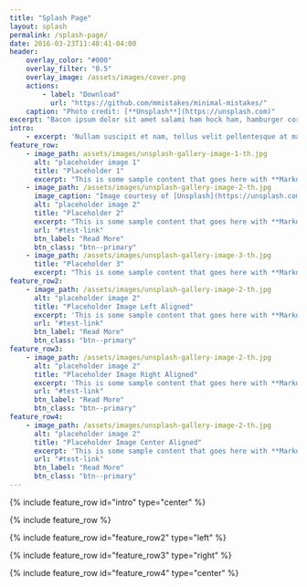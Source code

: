 ```yaml
---
title: "Splash Page"
layout: splash
permalink: /splash-page/
date: 2016-03-23T11:48:41-04:00
header:
    overlay_color: "#000"
    overlay_filter: "0.5"
    overlay_image: /assets/images/cover.png
    actions:
        - label: "Download"
          url: "https://github.com/mmistakes/minimal-mistakes/"
    caption: "Photo credit: [**Unsplash**](https://unsplash.com)"
excerpt: "Bacon ipsum dolor sit amet salami ham hock ham, hamburger corned beef short ribs kielbasa biltong t-bone drumstick tri-tip tail sirloin pork chop."
intro:
    - excerpt: 'Nullam suscipit et nam, tellus velit pellentesque at malesuada, enim eaque. Quis nulla, netus tempor in diam gravida tincidunt, *proin faucibus* voluptate felis id sollicitudin. Centered with `type="center"`'
feature_row:
    - image_path: assets/images/unsplash-gallery-image-1-th.jpg
      alt: "placeholder image 1"
      title: "Placeholder 1"
      excerpt: "This is some sample content that goes here with **Markdown** formatting."
    - image_path: /assets/images/unsplash-gallery-image-2-th.jpg
      image_caption: "Image courtesy of [Unsplash](https://unsplash.com/)"
      alt: "placeholder image 2"
      title: "Placeholder 2"
      excerpt: "This is some sample content that goes here with **Markdown** formatting."
      url: "#test-link"
      btn_label: "Read More"
      btn_class: "btn--primary"
    - image_path: /assets/images/unsplash-gallery-image-3-th.jpg
      title: "Placeholder 3"
      excerpt: "This is some sample content that goes here with **Markdown** formatting."
feature_row2:
    - image_path: /assets/images/unsplash-gallery-image-2-th.jpg
      alt: "placeholder image 2"
      title: "Placeholder Image Left Aligned"
      excerpt: 'This is some sample content that goes here with **Markdown** formatting. Left aligned with `type="left"`'
      url: "#test-link"
      btn_label: "Read More"
      btn_class: "btn--primary"
feature_row3:
    - image_path: /assets/images/unsplash-gallery-image-2-th.jpg
      alt: "placeholder image 2"
      title: "Placeholder Image Right Aligned"
      excerpt: 'This is some sample content that goes here with **Markdown** formatting. Right aligned with `type="right"`'
      url: "#test-link"
      btn_label: "Read More"
      btn_class: "btn--primary"
feature_row4:
    - image_path: /assets/images/unsplash-gallery-image-2-th.jpg
      alt: "placeholder image 2"
      title: "Placeholder Image Center Aligned"
      excerpt: 'This is some sample content that goes here with **Markdown** formatting. Centered with `type="center"`'
      url: "#test-link"
      btn_label: "Read More"
      btn_class: "btn--primary"
---
```


{% include feature_row id="intro" type="center" %}

{% include feature_row %}

{% include feature_row id="feature_row2" type="left" %}

{% include feature_row id="feature_row3" type="right" %}

{% include feature_row id="feature_row4" type="center" %}

